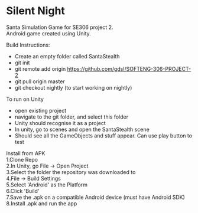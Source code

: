 # Silent Night

Santa Simulation Game for SE306 project 2.  
Android game created using Unity.  
  
Build Instructions:  
- Create an empty folder called SantaStealth
- git init
- git remote add origin https://github.com/gdsl/SOFTENG-306-PROJECT-2
- git pull origin master
- git checkout nightly (to start working on nightly)
  
To run on Unity
- open existing project
- navigate to the git folder, and select this folder
- Unity should recognise it as a project
- In unity, go to scenes and open the SantaStealth scene
- Should see all the GameObjects and stuff appear. Can use play button to test

Install from APK    
1.Clone Repo   
2.In Unity, go File -> Open Project   
3.Select the folder the repository was downloaded to  
4.File -> Build Settings   
5.Select 'Android' as the Platform   
6.Click 'Build'   
7.Save the .apk on a compatible Android device (must have Android SDK)    
8.Install .apk and run the app
